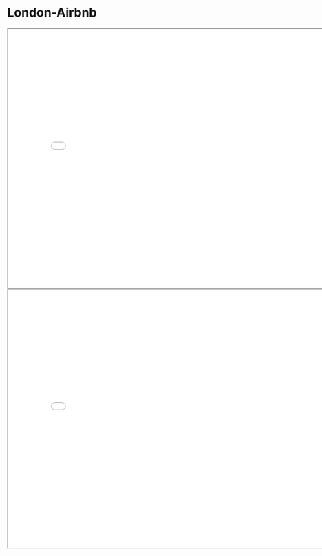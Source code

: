 # London-Airbnb



<iframe src="map_with_20000_listings.html" width="800px" height="600px"></iframe>



<iframe src="average_price_per_neighborhood.html" width="800px" height="600px"></iframe>
